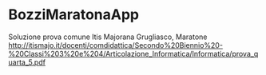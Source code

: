 # BozziMaratonaApp
Soluzione prova comune Itis Majorana Grugliasco, Maratone
http://itismajo.it/docenti/comdidattica/Secondo%20Biennio%20-%20Classi%203%20e%204/Articolazione_Informatica/Informatica/prova_quarta_5.pdf
